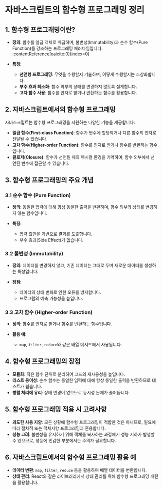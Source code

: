 # 자바스크립트의 함수형 프로그래밍 정리

## 1. 함수형 프로그래밍이란?

- **정의**: 함수를 일급 객체로 취급하며, 불변성(Immutability)과 순수 함수(Pure Function)를 강조하는 프로그래밍 패러다임입니다. :contentReference[oaicite:0]{index=0}

- **특징**:
  - **선언형 프로그래밍**: 무엇을 수행할지 기술하며, 어떻게 수행할지는 추상화합니다.
  - **부수 효과 최소화**: 함수 외부의 상태를 변경하지 않도록 설계합니다.
  - **고차 함수 사용**: 함수를 인자로 받거나 반환하는 함수를 활용합니다.

## 2. 자바스크립트에서의 함수형 프로그래밍

자바스크립트는 함수형 프로그래밍을 지원하는 다양한 기능을 제공합니다:

- **일급 함수(First-class Function)**: 함수가 변수에 할당되거나 다른 함수의 인자로 전달될 수 있습니다.
- **고차 함수(Higher-order Function)**: 함수를 인자로 받거나 함수를 반환하는 함수입니다.
- **클로저(Closure)**: 함수가 선언될 때의 렉시컬 환경을 기억하여, 함수 외부에서 선언된 변수에 접근할 수 있습니다.

## 3. 함수형 프로그래밍의 주요 개념

### 3.1 순수 함수 (Pure Function)

- **정의**: 동일한 입력에 대해 항상 동일한 출력을 반환하며, 함수 외부의 상태를 변경하지 않는 함수입니다.

- **특징**:
  - 입력 값만을 기반으로 결과를 도출합니다.
  - 부수 효과(Side Effect)가 없습니다.

### 3.2 불변성 (Immutability)

- **정의**: 데이터를 변경하지 않고, 기존 데이터는 그대로 두며 새로운 데이터를 생성하는 특성입니다.

- **장점**:
  - 데이터의 상태 변화로 인한 오류를 방지합니다.
  - 프로그램의 예측 가능성을 높입니다.

### 3.3 고차 함수 (Higher-order Function)

- **정의**: 함수를 인자로 받거나 함수를 반환하는 함수입니다.

- **활용 예**:
  - `map`, `filter`, `reduce`와 같은 배열 메서드에서 사용됩니다.

## 4. 함수형 프로그래밍의 장점

- **모듈화**: 작은 함수 단위로 분리하여 코드의 재사용성을 높입니다.
- **테스트 용이성**: 순수 함수는 동일한 입력에 대해 항상 동일한 출력을 반환하므로 테스트가 쉽습니다.
- **병렬 처리에 유리**: 상태 변경이 없으므로 동시성 문제가 줄어듭니다.

## 5. 함수형 프로그래밍 적용 시 고려사항

- **과도한 사용 지양**: 모든 상황에 함수형 프로그래밍이 적합한 것은 아니므로, 필요에 따라 절차적 또는 객체지향 프로그래밍과 혼용합니다.
- **성능 고려**: 불변성을 유지하기 위해 객체를 복사하는 과정에서 성능 저하가 발생할 수 있으므로, 성능에 민감한 부분에서는 주의가 필요합니다.

## 6. 자바스크립트에서의 함수형 프로그래밍 활용 예

- **데이터 변환**: `map`, `filter`, `reduce` 등을 활용하여 배열 데이터를 변환합니다.
- **상태 관리**: React와 같은 라이브러리에서 상태 관리를 위해 함수형 프로그래밍 패턴을 활용합니다.
